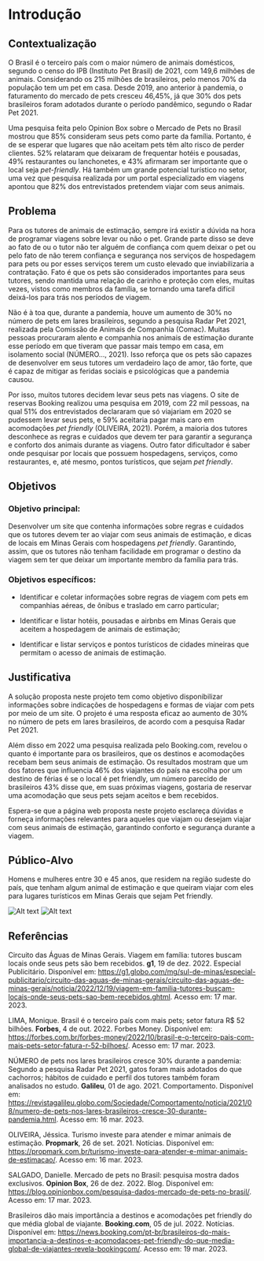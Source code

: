# Introdução

## Contextualização

O Brasil é o terceiro país com o maior número de animais domésticos, segundo o censo do IPB (Instituto Pet Brasil) de 2021, com 149,6 milhões de animais. Considerando os 215 milhões de brasileiros, pelo menos 70% da população tem um pet em casa. Desde 2019, ano anterior à pandemia, o faturamento do mercado de pets cresceu 46,45%, já que 30% dos pets brasileiros foram adotados durante o período pandêmico, segundo o Radar Pet 2021.

Uma pesquisa feita pelo Opinion Box sobre o Mercado de Pets no Brasil mostrou que 85% consideram seus pets como parte da família. Portanto, é de se esperar que lugares que não aceitam pets têm alto risco de perder clientes. 52% relataram que deixaram de frequentar hotéis e pousadas, 49% restaurantes ou lanchonetes, e 43% afirmaram ser importante que o local seja *pet-friendly*. Há também um grande potencial turístico no setor, uma vez que pesquisa realizada por um portal especializado em viagens apontou que 82% dos entrevistados pretendem viajar com seus animais. 


## Problema

Para os tutores de animais de estimação, sempre irá existir a dúvida na hora de programar viagens sobre levar ou não o pet. Grande parte disso se deve ao fato de ou o tutor não ter alguém de confiança com quem deixar o pet ou pelo fato de não terem confiança e segurança nos serviços de hospedagem para pets ou por esses serviços terem um custo elevado que inviabilizaria a contratação. Fato é que os pets são considerados importantes para seus tutores, sendo mantida uma relação de carinho e proteção com eles, muitas vezes, vistos como membros da família, se tornando uma tarefa difícil deixá-los para trás nos períodos de viagem. 

Não é à toa que, durante a pandemia, houve um aumento de 30% no número de pets em lares brasileiros, segundo a pesquisa Radar Pet 2021, realizada pela Comissão de Animais de Companhia (Comac). Muitas pessoas procuraram alento e companhia nos animais de estimação durante esse período em que tiveram que passar mais tempo em casa, em isolamento social (NÚMERO..., 2021). Isso reforça que os pets são capazes de desenvolver em seus tutores um verdadeiro laço de amor, tão forte, que é capaz de mitigar as feridas sociais e psicológicas que a pandemia causou.

Por isso, muitos tutores decidem levar seus pets nas viagens. O site de reservas Booking realizou uma pesquisa em 2019, com 22 mil pessoas, na qual 51% dos entrevistados declararam que só viajariam em 2020 se pudessem levar seus pets, e 59% aceitaria pagar mais caro em acomodações *pet friendly* (OLIVEIRA, 2021). Porém, a maioria dos tutores desconhece as regras e cuidados que devem ter para garantir a segurança e conforto dos animais durante as viagens. Outro fator dificultador é saber onde pesquisar por locais que possuem hospedagens, serviços, como restaurantes, e, até mesmo, pontos turísticos, que sejam *pet friendly*.

## Objetivos

### Objetivo principal:
Desenvolver um site que contenha informações sobre regras e cuidados que os tutores devem ter ao viajar com seus animais de estimação, e dicas de locais em Minas Gerais com hospedagens *pet friendly*. Garantindo, assim, que os tutores não tenham facilidade em programar o destino da viagem sem ter que deixar um importante membro da família para trás.

### Objetivos específicos:
-	Identificar e coletar informações sobre regras de viagem com pets em companhias aéreas, de ônibus e traslado em carro particular;

-	Identificar e listar hotéis, pousadas e airbnbs em Minas Gerais que aceitem a hospedagem de animais de estimação;

- Identificar e listar serviços e pontos turísticos de cidades mineiras que permitam o acesso de animais de estimação.

## Justificativa

A solução proposta neste projeto tem como objetivo disponibilizar informações sobre indicações de hospedagens e formas de viajar com pets por meio de um site. O projeto é uma resposta eficaz ao aumento de 30% no número de pets em lares brasileiros, de acordo com a pesquisa Radar Pet 2021.

Além disso em 2022 uma pesquisa realizada pelo Booking.com, revelou o quanto é importante para os brasileiros, que os destinos e acomodações recebam bem seus animais de estimação. 
Os resultados mostram que um dos fatores que influencia 46% dos viajantes do país na escolha por um destino de férias é se o local é pet friendly, um número parecido de brasileiros 43% disse que, em suas próximas viagens, gostaria de reservar uma acomodação que seus pets sejam aceitos e bem recebidos.

Espera-se que a página web proposta neste projeto esclareça dúvidas e forneça informações relevantes para aqueles que viajam ou desejam viajar com seus animais de estimação, garantindo conforto e segurança durante a viagem. 


## Público-Alvo

Homens e mulheres entre 30 e 45 anos, que residem na região sudeste do país, que tenham algum animal de estimação e que queiram viajar com eles para lugares turísticos em Minas Gerais que sejam Pet friendly.

<img title="a title" alt="Alt text" src="persona1-publico-alvo.png">
<img title="a title" alt="Alt text" src="persona2-publico-alvo.png"> 

## Referências
Circuito das Águas de Minas Gerais. Viagem em família: tutores buscam locais onde seus pets são bem recebidos. **g1**, 19 de dez. 2022. Especial Publicitário. Disponível em: 
https://g1.globo.com/mg/sul-de-minas/especial-publicitario/circuito-das-aguas-de-minas-gerais/circuito-das-aguas-de-minas-gerais/noticia/2022/12/19/viagem-em-familia-tutores-buscam-locais-onde-seus-pets-sao-bem-recebidos.ghtml. Acesso em: 17 mar. 2023.

LIMA, Monique. Brasil é o terceiro país com mais pets; setor fatura R$ 52 bilhões. **Forbes**, 4 de out. 2022. Forbes Money. Disponível em: https://forbes.com.br/forbes-money/2022/10/brasil-e-o-terceiro-pais-com-mais-pets-setor-fatura-r-52-bilhoes/. Acesso em: 17 mar. 2023.

NÚMERO de pets nos lares brasileiros cresce 30% durante a pandemia: Segundo a pesquisa Radar Pet 2021, gatos foram mais adotados do que cachorros; hábitos de cuidado e perfil dos tutores também foram analisados no estudo. **Galileu**, 01 de ago. 2021. Comportamento. Disponível em: https://revistagalileu.globo.com/Sociedade/Comportamento/noticia/2021/08/numero-de-pets-nos-lares-brasileiros-cresce-30-durante-pandemia.html. Acesso em: 16 mar. 2023.

OLIVEIRA, Jéssica. Turismo investe para atender e mimar animais de estimação. **Propmark**, 26 de set. 2021. Notícias. Disponível em: https://propmark.com.br/turismo-investe-para-atender-e-mimar-animais-de-estimacao/. Acesso em: 16 mar. 2023.

SALGADO, Danielle. Mercado de pets no Brasil: pesquisa mostra dados exclusivos. **Opinion Box**, 26 de dez. 2022. Blog. Disponível em: https://blog.opinionbox.com/pesquisa-dados-mercado-de-pets-no-brasil/. Acesso em: 17 mar. 2023.

Brasileiros dão mais importância a destinos e acomodações pet friendly do que média global de viajante. **Booking.com**, 05 de jul. 2022. Notícias. Disponível em: https://news.booking.com/pt-br/brasileiros-do-mais-importancia-a-destinos-e-acomodacoes-pet-friendly-do-que-media-global-de-viajantes-revela-bookingcom/. Acesso em: 19 mar. 2023.
